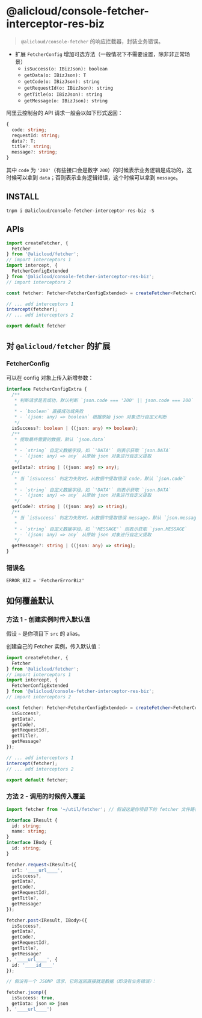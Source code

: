 # @alicloud/console-fetcher-interceptor-res-biz

> `@alicloud/console-fetcher` 的响应拦截器，封装业务错误。

* 扩展 `FetcherConfig` 增加可选方法（一般情况下不需要设置，除非非正常场景）
  + `isSuccess(o: IBizJson): boolean`
  + `getData(o: IBizJson): T`
  + `getCode(o: IBizJson): string`
  + `getRequestId(o: IBizJson): string`
  + `getTitle(o: IBizJson): string`
  + `getMessage(o: IBizJson): string`

阿里云控制台的 API 请求一般会以如下形式返回：

```typescript
{
  code: string;
  requestId: string;
  data?: T;
  title?: string;
  message?: string;
}
```

其中 `code` 为 `'200'`（有些接口会是数字 `200`）的时候表示业务逻辑是成功的，这时候可以拿到 `data`；否则表示业务逻辑错误，这个时候可以拿到 `message`。

## INSTALL

```shell
tnpm i @alicloud/console-fetcher-interceptor-res-biz -S
```

## APIs

```typescript
import createFetcher, {
  Fetcher
} from '@alicloud/fetcher';
// import interceptors 1
import intercept, {
  FetcherConfigExtended
} from '@alicloud/console-fetcher-interceptor-res-biz';
// import interceptors 2

const fetcher: Fetcher<FetcherConfigExtended> = createFetcher<FetcherConfigExtended>();

// ... add interceptors 1  
intercept(fetcher);
// ... add interceptors 2

export default fetcher
```

## 对 `@alicloud/fetcher` 的扩展

### FetcherConfig

可以在 config 对象上传入新增参数：

```typescript
interface FetcherConfigExtra {
  /**
   * 判断请求是否成功，默认判断 `json.code === '200' || json.code === 200`
   * 
   * - `boolean` 直接成功或失败
   * - `(json: any) => boolean` 根据原始 json 对象进行自定义判断
   */
  isSuccess?: boolean | ((json: any) => boolean);
  /**
   * 提取最终需要的数据，默认 `json.data`
   * 
   * - `string` 自定义数据字段，如 `'DATA'` 则表示获取 `json.DATA`
   * - `(json: any) => any` 从原始 json 对象进行自定义提取
   */
  getData?: string | ((json: any) => any);
  /**
   * 当 `isSuccess` 判定为失败时，从数据中提取错误 code，默认 `json.code`
   * 
   * - `string` 自定义数据字段，如 `'DATA'` 则表示获取 `json.DATA`
   * - `(json: any) => any` 从原始 json 对象进行自定义提取
   */
  getCode?: string | ((json: any) => string);
  /**
   * 当 `isSuccess` 判定为失败时，从数据中提取错误 message，默认 `json.message`
   * 
   * - `string` 自定义数据字段，如 `'MESSAGE'` 则表示获取 `json.MESSAGE`
   * - `(json: any) => any` 从原始 json 对象进行自定义提取
   */
  getMessage?: string | ((json: any) => string);
}
```

### 错误名

`ERROR_BIZ = 'FetcherErrorBiz'`

## 如何覆盖默认

### 方法 1 - 创建实例时传入默认值

假设 `~` 是你项目下 `src` 的 alias。

创建自己的 Fetcher 实例，传入默认值：

```typescript
import createFetcher, {
  Fetcher
} from '@alicloud/fetcher';
// import interceptors 1
import intercept, {
  FetcherConfigExtended
} from '@alicloud/console-fetcher-interceptor-res-biz';
// import interceptors 2

const fetcher: Fetcher<FetcherConfigExtended> = createFetcher<FetcherConfigExtended>({
  isSuccess?,
  getData?,
  getCode?,
  getRequestId?,
  getTitle?,
  getMessage?
});

// ... add interceptors 1  
intercept(fetcher);
// ... add interceptors 2

export default fetcher;
```

### 方法 2 - 调用的时候传入覆盖

```typescript
import fetcher from '~/util/fetcher'; // 假设这是你项目下的 fetcher 文件路径

interface IResult {
  id: string;
  name: string;
}
interface IBody {
  id: string;
}

fetcher.request<IResult>({
  url: '____url____',
  isSuccess?,
  getData?,
  getCode?,
  getRequestId?,
  getTitle?,
  getMessage?
});

fetcher.post<IResult, IBody>({
  isSuccess?,
  getData?,
  getCode?,
  getRequestId?,
  getTitle?,
  getMessage?
}, '____url____', {
  id: '____id____'
});

// 假设有一个 JSONP 请求，它的返回直接就是数据（即没有业务错误）：

fetcher.jsonp({
  isSuccess: true,
  getData: json => json
}, '____url____')
```
